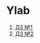 # Ylab

1. [ДЗ №1](https://github.com/TkachenkoRP/personal-finance-tracker/pull/1)
2. [ДЗ №2](https://github.com/TkachenkoRP/personal-finance-tracker/pull/2)